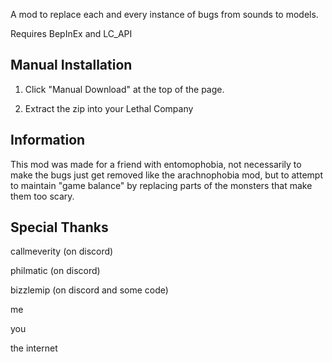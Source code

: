 A mod to replace each and every instance of bugs from sounds to models.

Requires BepInEx and LC_API

## Manual Installation

1. Click "Manual Download" at the top of the page.

2. Extract the zip into your Lethal Company 

## Information

This mod was made for a friend with entomophobia, not necessarily to make the bugs just get removed like the arachnophobia mod,
but to attempt to maintain "game balance" by replacing parts of the monsters that make them too scary.

## Special Thanks

callmeverity (on discord)

philmatic (on discord)

bizzlemip (on discord and some code)

me

you

the internet
